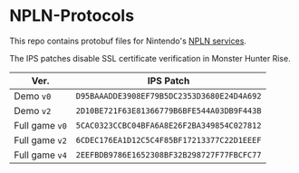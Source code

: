 # NPLN-Protocols
This repo contains protobuf files for Nintendo's [NPLN services](https://github.com/kinnay/NintendoClients/wiki/NPLN-Servers).

The IPS patches disable SSL certificate verification in Monster Hunter Rise.

| Ver. | IPS Patch |
| --- | --- |
| Demo `v0` | `D95BAAADDE3908EF79B5DC2353D3680E24D4A692` |
| Demo `v2` | `2D10BE721F63E81366779B6BFE544A03DB9F443B` |
| Full game `v0` | `5CAC0323CCBC04BFA6A8E26F2BA349854C027812` |
| Full game `v2` | `6CDEC176EA1D12C5C4F85BF17213377C22D1EEEF` |
| Full game `v4` | `2EEFBDB9786E1652308BF32B298727F77FBCFC77` |
